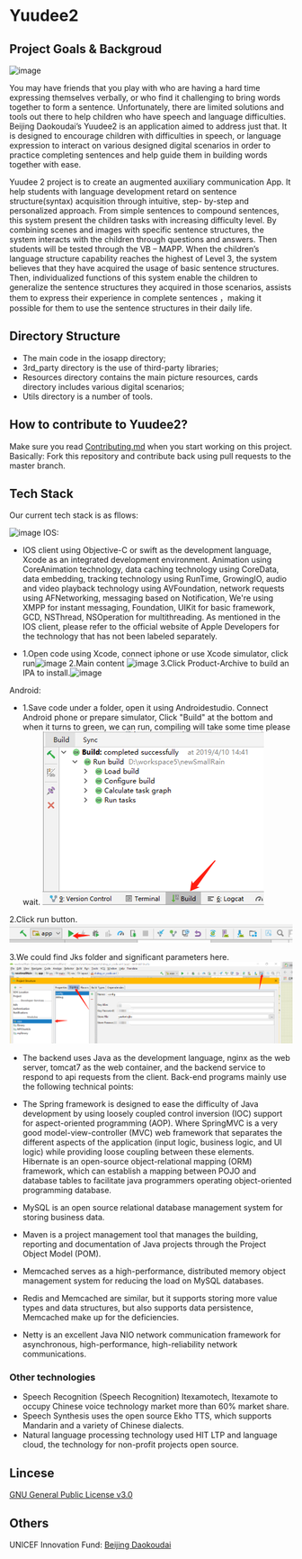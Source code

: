 # Yuudee2

## Project Goals & Backgroud

![image](https://github.com/xiaoyudi-China/xiaoyudi_iOS/blob/master/communication/Beijing_Dakoudai.png)

You may have friends that you play with who are having a hard time expressing themselves verbally, or who find it challenging to bring words together to form a sentence. Unfortunately, there are limited solutions and tools out there to help children who have speech and language difficulties. Beijing Daokoudai’s Yuudee2 is an application aimed to address just that. It is designed to encourage children with difficulties in speech, or language expression to interact on various designed digital scenarios in order to practice completing sentences and help guide them in building words together with ease.

Yuudee 2 project is to create an augmented auxiliary communication App. It help students with language development retard on sentence structure(syntax) acquisition through intuitive, step- by-step and personalized approach. From simple sentences to compound sentences, this system present the children tasks with increasing difficulty level. By combining scenes and images with specific sentence structures, the system interacts with the children through questions and answers. Then students will be tested through the VB – MAPP. When the children’s language structure capability reaches the highest of Level 3, the system believes that they have acquired the usage of basic sentence structures. Then, individualized functions of this system enable the children to generalize the sentence structures they acquired in those scenarios, assists them to express their experience in complete sentences ，making it possible for them to use the sentence structures in their daily life.

## Directory Structure

* The main code in the iosapp directory;
* 3rd_party directory is the use of third-party libraries;
* Resources directory contains the main picture resources, cards directory includes various digital scenarios;
* Utils directory is a number of tools. 

## How to contribute to Yuudee2?

Make sure you read [Contributing.md](https://github.com/xiaoyudi-China/xiaoyudi_iOS/blob/master/CONTRIBUTING.md) when you start working on this project. Basically: Fork this repository and contribute back using pull requests to the master branch. 

## Tech Stack

Our current tech stack is as fllows:

![image](https://github.com/xiaoyudi-China/xiaoyudi_iOS/blob/master/images/tech_stack.png)
IOS:
* IOS client using Objective-C or swift as the development language, Xcode as an integrated development environment. Animation using CoreAnimation technology, data caching technology using CoreData, data embedding, tracking technology using RunTime, GrowingIO, audio and video playback technology using AVFoundation, network requests using AFNetworking, messaging based on Notification, We're using XMPP for instant messaging, Foundation, UIKit for basic framework, GCD, NSThread, NSOperation for multithreading. As mentioned in the IOS client, please refer to the official website of Apple Developers for the technology that has not been labeled separately.

* 1.Open code using Xcode, connect iphone or use Xcode simulator, click run![image](https://github.com/xiaoyudi-China/xiaoyudi_iOS/blob/master/images/1.png)
2.Main content ![image](https://github.com/xiaoyudi-China/xiaoyudi_iOS/blob/master/images/2.png)
3.Click Product-Archive to build an IPA to install.![image](https://github.com/xiaoyudi-China/xiaoyudi_iOS/blob/master/images/3.png)

Android:
* 1.Save code under a folder, open it using Androidestudio. Connect Android phone or prepare simulator, Click "Build" at the bottom and when it turns to green, we can run, compiling will take some time please wait.
![image](https://github.com/xiaoyudi-China/Yuudee2/blob/master/images/Android2.png)

2.Click run button.
![image](https://github.com/xiaoyudi-China/Yuudee2/blob/master/images/Android3.png)

3.We could find Jks folder and significant parameters here.
![image](https://github.com/xiaoyudi-China/Yuudee2/blob/master/images/Android4.png)


* The backend uses Java as the development language, nginx as the web server, tomcat7 as the web container, and the backend service to respond to api requests from the client. Back-end programs mainly use the following technical points:

* The Spring framework is designed to ease the difficulty of Java development by using loosely coupled control inversion (IOC) support for aspect-oriented programming (AOP). Where SpringMVC is a very good model-view-controller (MVC) web framework that separates the different aspects of the application (input logic, business logic, and UI logic) while providing loose coupling between these elements. 
Hibernate is an open-source object-relational mapping (ORM) framework, which can establish a mapping between POJO and database tables to facilitate java programmers operating object-oriented programming database. 
* MySQL is an open source relational database management system for storing business data. 
* Maven is a project management tool that manages the building, reporting and documentation of Java projects through the Project Object Model (POM). 
* Memcached serves as a high-performance, distributed memory object management system for reducing the load on MySQL databases. 
* Redis and Memcached are similar, but it supports storing more value types and data structures, but also supports data persistence, Memcached make up for the deficiencies.
* Netty is an excellent Java NIO network communication framework for asynchronous, high-performance, high-reliability network communications.

### Other technologies
* Speech Recognition (Speech Recognition) Itexamotech, Itexamote to occupy Chinese voice technology market more than 60% market share.
* Speech Synthesis uses the open source Ekho TTS, which supports Mandarin and a variety of Chinese dialects.
* Natural language processing technology used HIT LTP and language cloud, the technology for non-profit projects open source.

## Lincese

[GNU General Public License v3.0](https://github.com/xiaoyudi-China/xiaoyudi_iOS/blob/master/LICENSE)

## Others

UNICEF Innovation Fund: [Beijing Daokoudai](http://unicefstories.org/2017/12/07/beijingdaokoudai/)
